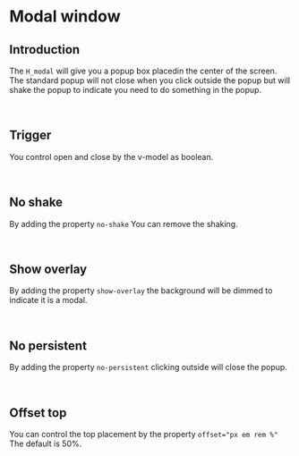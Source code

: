 # Modal window

## Introduction

The `H_modal` will give you a popup box placedin the center of the screen.<br>
The standard popup will not close when you click outside the popup but will shake the popup to indicate you need to do something in the popup.

<br>

## Trigger

You control open and close by the v-model as boolean.

<hhl-live-editor title="" htmlCode='
    <template>
      <H_flex>
        <H_btn @click="modal = true">Modal</H_btn>
        <H_modal v-model="modal">
          <H_flex flx_direction="column" flx_padding="10px" class="col-bg-1 shadow-2">
            <div>----- This is the content. -----</div>
            <H_btn size="sm" @click="modal = false">
            CLOSE
            </H_btn>
          </H_flex>
        </H_modal>
      </H_flex>
    </template>
    <script>
      const modal = ref(false)
      return { modal }
    </script>
'>
</hhl-live-editor>

<br>

## No shake

By adding the property `no-shake` You can remove the shaking.

<hhl-live-editor title="" htmlCode='
    <template>
      <H_flex>
        <H_btn @click="modal = true">Modal</H_btn>
        <H_modal v-model="modal" no-shake>
         <H_flex flx_direction="column" flx_padding="10px" class="col-bg-1 shadow-2">
            <div>----- This is the content. -----</div>
            <H_btn size="sm" 
              @click="modal = false" 
              class="flx-self-align-end mt-25 col-ok" >
            CLOSE
            </H_btn>
          </H_flex>
        </H_modal>
      </H_flex>
    </template>
    <script>
      const modal = ref(false)
      return { modal }
    </script>
'>
</hhl-live-editor>

<br>

## Show overlay

By adding the property `show-overlay` the background will be dimmed to indicate it is a modal.

<hhl-live-editor title="" htmlCode='
    <template>
      <H_flex>
        <H_btn @click="modal = true">Modal</H_btn>
        <H_modal v-model="modal" show-overlay>
          <H_flex flx_direction="column" flx_padding="10px" class="col-bg-1 shadow-2">
            <div>----- This is the content. -----</div>
            <H_btn size="sm" 
              @click="modal = false" 
              class="flx-self-align-end mt-25 col-ok" >
            CLOSE
            </H_btn>
          </H_flex>
        </H_modal>
      </H_flex>
    </template>
    <script>
      const modal = ref(false)
      return { modal }
    </script>
'>
</hhl-live-editor>

<br>

## No persistent

By adding the property `no-persistent` clicking outside will close the popup.

<hhl-live-editor title="" htmlCode='
    <template>
      <H_flex>
        <H_btn @click="modal = true">Modal</H_btn>
        <H_modal v-model="modal" no-persistent>
          <H_flex flx_direction="column" flx_padding="10px" class="col-bg-1 shadow-2">
            <div>----- This is the content. -----</div>
            <H_btn size="sm" 
              @click="modal = false" 
              class="flx-self-align-end mt-25 col-ok" >
            CLOSE
            </H_btn>
          </H_flex>
        </H_modal>
      </H_flex>
    </template>
    <script>
      const modal = ref(false)
      return { modal }
    </script>
'>
</hhl-live-editor>

<br>

## Offset top

You can control the top placement by the property `offset="px em rem %"`<br>
The default is 50%.

<hhl-live-editor title="" htmlCode='
    <template>
      <H_flex>
        <H_btn @click="open(`start`)">offSet ({{offset}})</H_btn>
        <H_modal v-model="modal" :offset="offset">
          <H_flex flx_direction="column" flx_padding="10px" class="col-bg-1 shadow-2">
            <div>----- This is the content. -----</div>
            <H_btn size="sm" 
              @click="modal = false" 
              class="flx-self-align-end mt-25 col-ok" >
            CLOSE
            </H_btn>
          </H_flex>
        </H_modal>
        <H_input label="OffSet." v-model="offset"/>
      </H_flex>
    </template>
    <script>
      const modal = ref(false);
      const offset = ref("10%");
      function open(val) {
        modal.value = true;
      }
      return { modal, offset, open }
    </script>
'>
</hhl-live-editor>

<br>
<br>
<br>
<br>
